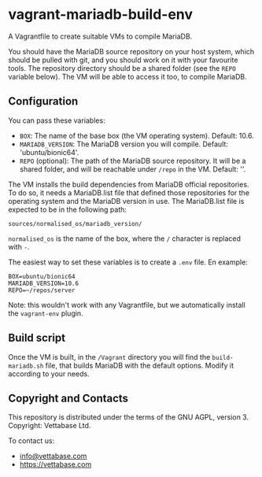 # vagrant-mariadb-build-env

A Vagrantfile to create suitable VMs to compile MariaDB.

You should have the MariaDB source repository on your host system, which should be pulled
with git, and you should work on it with your favourite tools. The repository directory
should be a shared folder (see the `REPO` variable below). The VM will be able
to access it too, to compile MariaDB.


## Configuration

You can pass these variables:

* `BOX`: The name of the base box (the VM operating system). Default: 10.6.
* `MARIADB_VERSION`: The MariaDB version you will compile. Default:
  'ubuntu/bionic64'.
* `REPO` (optional): The path of the MariaDB source repository. It will be a shared folder,
  and will be reachable under `/repo` in the VM. Default: ''.

The VM installs the build dependencies from MariaDB official repositories.
To do so, it needs a MariaDB.list file that defined those repositories for the operating
system and the MariaDB version in use.
The MariaDB.list file is expected to be in the following path:

```
sources/normalised_os/mariadb_version/
```

`normalised_os` is the name of the box, where the `/` character is replaced with `-`.

The easiest way to set these variables is to create a `.env` file. En example:

```
BOX=ubuntu/bionic64
MARIADB_VERSION=10.6
REPO=~/repos/server
```

Note: this wouldn't work with any Vagrantfile, but we automatically install
the `vagrant-env` plugin.


## Build script

Once the VM is built, in the `/Vagrant` directory you will find the `build-mariadb.sh` file,
that builds MariaDB with the default options. Modify it according to your needs.


## Copyright and Contacts

This repository is distributed under the terms of the GNU AGPL, version 3. Copyright: Vettabase Ltd.

To contact us:

- info@vettabase.com
- https://vettabase.com

